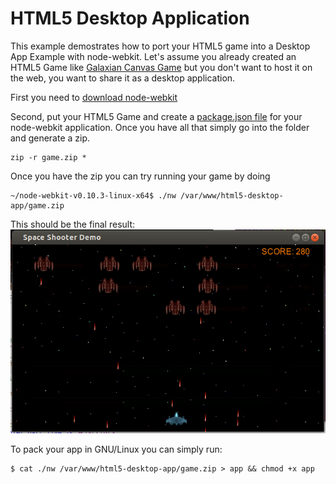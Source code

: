 HTML5 Desktop Application
=================

This example demostrates how to port your HTML5 game into a Desktop App Example with node-webkit. Let's assume you already created an HTML5 Game like [Galaxian Canvas Game](https://github.com/straker/galaxian-canvas-game) but you don't want to host it on the web, you want to share it as a desktop application.

First you need to [download node-webkit](https://github.com/rogerwang/node-webkit#downloads)

Second, put your HTML5 Game and create a [package.json file](https://raw.githubusercontent.com/cortezcristian/html5-desktop-app/master/package.json) for your node-webkit application. Once you have all that simply go into the folder and generate a zip.
    
    zip -r game.zip *
    
Once you have the zip you can try running your game by doing

    ~/node-webkit-v0.10.3-linux-x64$ ./nw /var/www/html5-desktop-app/game.zip


This should be the final result:
![Final Result](https://raw.githubusercontent.com/cortezcristian/html5-desktop-app/master/space-shooter.png)

To pack your app in GNU/Linux you can simply run:

    $ cat ./nw /var/www/html5-desktop-app/game.zip > app && chmod +x app 
